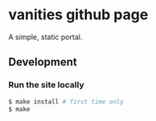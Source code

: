 vanities github page
=========================

A simple, static portal.


Development
-----------

### Run the site locally
```bash
$ make install # first time only
$ make
```
